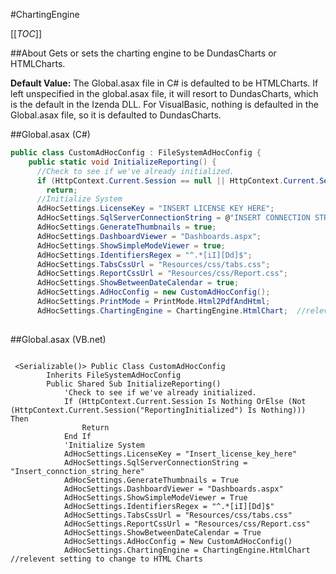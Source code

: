 #ChartingEngine

[[_TOC_]]

##About
Gets or sets the charting engine to be DundasCharts or HTMLCharts.

**Default Value:** The Global.asax file in C# is defaulted to be HTMLCharts.  If left unspecified in the global.asax file, it will resort to DundasCharts, which is the default in the Izenda DLL.  For VisualBasic, nothing is defaulted in the Global.asax file, so it is defaulted to DundasCharts.

##Global.asax (C#)

```csharp
public class CustomAdHocConfig : FileSystemAdHocConfig {
    public static void InitializeReporting() {
      //Check to see if we've already initialized.
      if (HttpContext.Current.Session == null || HttpContext.Current.Session["ReportingInitialized"] != null)
        return;
      //Initialize System
      AdHocSettings.LicenseKey = "INSERT LICENSE KEY HERE";
      AdHocSettings.SqlServerConnectionString = @"INSERT CONNECTION STRING HERE";
      AdHocSettings.GenerateThumbnails = true;
      AdHocSettings.DashboardViewer = "Dashboards.aspx";
      AdHocSettings.ShowSimpleModeViewer = true;
      AdHocSettings.IdentifiersRegex = "^.*[iI][Dd]$";
      AdHocSettings.TabsCssUrl = "Resources/css/tabs.css";
      AdHocSettings.ReportCssUrl = "Resources/css/Report.css";
      AdHocSettings.ShowBetweenDateCalendar = true;
      AdHocSettings.AdHocConfig = new CustomAdHocConfig();
      AdHocSettings.PrintMode = PrintMode.Html2PdfAndHtml;
      AdHocSettings.ChartingEngine = ChartingEngine.HtmlChart;  //relevent setting, default in Global.asax
   

```

##Global.asax (VB.net)
```visualbasic

 <Serializable()> Public Class CustomAdHocConfig
        Inherits FileSystemAdHocConfig
        Public Shared Sub InitializeReporting()
            'Check to see if we've already initialized.
            If (HttpContext.Current.Session Is Nothing OrElse (Not (HttpContext.Current.Session("ReportingInitialized") Is Nothing))) Then
                Return
            End If
            'Initialize System
            AdHocSettings.LicenseKey = "Insert_license_key_here"
            AdHocSettings.SqlServerConnectionString = "Insert_connction_string_here"
            AdHocSettings.GenerateThumbnails = True
            AdHocSettings.DashboardViewer = "Dashboards.aspx"
            AdHocSettings.ShowSimpleModeViewer = True
            AdHocSettings.IdentifiersRegex = "^.*[iI][Dd]$"
            AdHocSettings.TabsCssUrl = "Resources/css/tabs.css"
            AdHocSettings.ReportCssUrl = "Resources/css/Report.css"
            AdHocSettings.ShowBetweenDateCalendar = True
            AdHocSettings.AdHocConfig = New CustomAdHocConfig()
            AdHocSettings.ChartingEngine = ChartingEngine.HtmlChart //relevent setting to change to HTML Charts

```